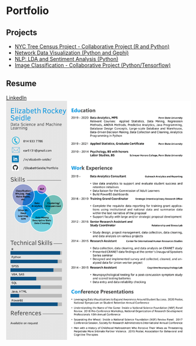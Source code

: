 # Portfolio

## Projects
- [NYC Tree Census Project - Collaborative Project (R and Python)](https://github.com/kbfoerster/nyctrees)
- [Network Data Visualization (Python and Gephi)](https://github.com/ElizabethSeidle/Portfolio/tree/master/Network%20Graphic)
- [NLP: LDA and Sentiment Analysis (Python)](OtherProjects/COVID_Pubs_Wk_4.ipynb)
- [Image Classification - Collaborative Project (Python/Tensorflow)](https://github.com/kbfoerster/GroceryFeathersClassification)

## Resume
[LinkedIn](https://www.linkedin.com/in/elizabeth-seidle/) <br/>
![Current Resume (LaTex)](OtherProjects/Latex_Seidle_Resume_2020-1.png)
<br/>
